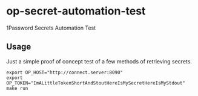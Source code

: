 # op-secret-automation-test

1Password Secrets Automation Test

## Usage

Just a simple proof of concept test of a few methods of retrieving secrets.

```shell
export OP_HOST="http://connect.server:8090"
export OP_TOKEN="ImALittleTokenShortAndStoutHereIsMySecretHereIsMyStdout"
make run
```
